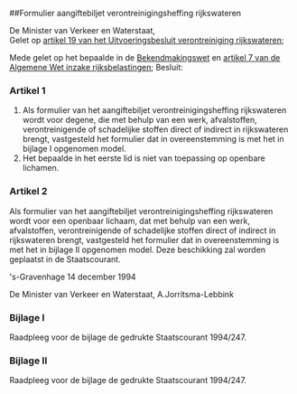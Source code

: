 <meta http-equiv='Content-Type' content='text/html; charset=utf-8' />

##Formulier aangiftebiljet verontreinigingsheffing rijkswateren

De Minister van Verkeer en Waterstaat,  
Gelet op [artikel 19 van het Uitvoeringsbesluit verontreiniging rijkswateren](../../AMvB/uitvoeringsbesluit/verontreiniging/rijkswateren/BWBR0002729/README.md);

Mede gelet op het bepaalde in de [Bekendmakingswet](../../wet/bekendmakingswet/BWBR0004287/README.md) en [artikel 7 van de Algemene Wet inzake rijksbelastingen](../../wet/algemene/wet/inzake/rijksbelastingen/BWBR0002320/README.md);
Besluit:    

### Artikel  1  

1.  Als formulier van het aangiftebiljet verontreinigingsheffing rijkswateren wordt voor degene, die met behulp van een werk, afvalstoffen, verontreinigende of schadelijke stoffen direct of indirect in rijkswateren brengt, vastgesteld het formulier dat in overeenstemming is met het in bijlage I opgenomen model.   
2.  Het bepaalde in het eerste lid is niet van toepassing op openbare lichamen.   

### Artikel  2  

Als formulier van het aangiftebiljet verontreinigingsheffing rijkswateren wordt voor een openbaar lichaam, dat met behulp van een werk, afvalstoffen, verontreinigende of schadelijke stoffen direct of indirect in rijkswateren brengt, vastgesteld het formulier dat in overeenstemming is met het in bijlage II opgenomen model. Deze beschikking zal worden geplaatst in de Staatscourant.  

's-Gravenhage 
14 december 1994    

De 
Minister van Verkeer en Waterstaat, 
A.Jorritsma-Lebbink   

### Bijlage  I  

Raadpleeg voor de bijlage de gedrukte Staatscourant 1994/247.  

### Bijlage  II  

Raadpleeg voor de bijlage de gedrukte Staatscourant 1994/247.  
